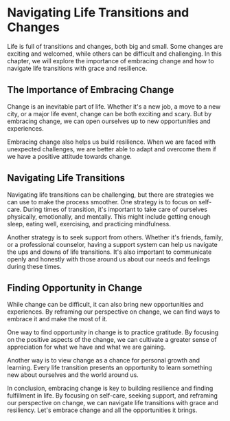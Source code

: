 Navigating Life Transitions and Changes
====================================================================

Life is full of transitions and changes, both big and small. Some changes are exciting and welcomed, while others can be difficult and challenging. In this chapter, we will explore the importance of embracing change and how to navigate life transitions with grace and resilience.

The Importance of Embracing Change
----------------------------------

Change is an inevitable part of life. Whether it's a new job, a move to a new city, or a major life event, change can be both exciting and scary. But by embracing change, we can open ourselves up to new opportunities and experiences.

Embracing change also helps us build resilience. When we are faced with unexpected challenges, we are better able to adapt and overcome them if we have a positive attitude towards change.

Navigating Life Transitions
---------------------------

Navigating life transitions can be challenging, but there are strategies we can use to make the process smoother. One strategy is to focus on self-care. During times of transition, it's important to take care of ourselves physically, emotionally, and mentally. This might include getting enough sleep, eating well, exercising, and practicing mindfulness.

Another strategy is to seek support from others. Whether it's friends, family, or a professional counselor, having a support system can help us navigate the ups and downs of life transitions. It's also important to communicate openly and honestly with those around us about our needs and feelings during these times.

Finding Opportunity in Change
-----------------------------

While change can be difficult, it can also bring new opportunities and experiences. By reframing our perspective on change, we can find ways to embrace it and make the most of it.

One way to find opportunity in change is to practice gratitude. By focusing on the positive aspects of the change, we can cultivate a greater sense of appreciation for what we have and what we are gaining.

Another way is to view change as a chance for personal growth and learning. Every life transition presents an opportunity to learn something new about ourselves and the world around us.

In conclusion, embracing change is key to building resilience and finding fulfillment in life. By focusing on self-care, seeking support, and reframing our perspective on change, we can navigate life transitions with grace and resiliency. Let's embrace change and all the opportunities it brings.
